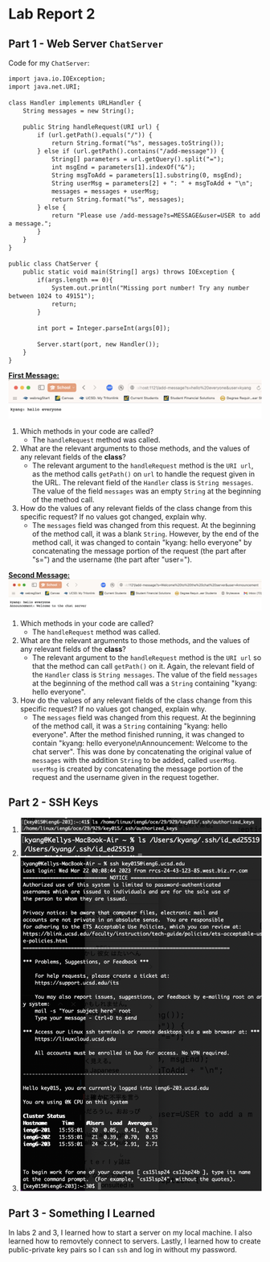 # Lab Report 2
## Part 1 - Web Server `ChatServer`
Code for my `ChatServer`: 
```
import java.io.IOException;
import java.net.URI;

class Handler implements URLHandler {
    String messages = new String();

    public String handleRequest(URI url) {
        if (url.getPath().equals("/")) {
            return String.format("%s", messages.toString());
        } else if (url.getPath().contains("/add-message")) {
            String[] parameters = url.getQuery().split("=");
            int msgEnd = parameters[1].indexOf("&");
            String msgToAdd = parameters[1].substring(0, msgEnd);
            String userMsg = parameters[2] + ": " + msgToAdd + "\n";
            messages = messages + userMsg;
            return String.format("%s", messages);
        } else {
            return "Please use /add-message?s=MESSAGE&user=USER to add a message.";
        }
    }
}

public class ChatServer {
    public static void main(String[] args) throws IOException {
        if(args.length == 0){
            System.out.println("Missing port number! Try any number between 1024 to 49151");
            return;
        }

        int port = Integer.parseInt(args[0]);

        Server.start(port, new Handler());
    }
}
```
<ins>**First Message:**</ins>
![First message sent on ChatServer](lab2Images/chatServerImage1.png) 
1. Which methods in your code are called?
    * The `handleRequest` method was called. 
2. What are the relevant arguments to those methods, and the values of any relevant fields of the **class**?
    * The relevant argument to the `handleRequest` method is the `URI url`, as the method calls `getPath()` on `url` to handle the request given in the URL. The relevant field of the `Handler` class is `String messages`. The value of the field `messages` was an empty `String` at the beginning of the method call.
3. How do the values of any relevant fields of the class change from this specific request? If no values got changed, explain why.
    * The `messages` field was changed from this request. At the beginning of the method call, it was a blank `String`. However, by the end of the method call, it was changed to contain "kyang: hello everyone" by concatenating the message portion of the request (the part after "s=") and the username (the part after "user="). 

<ins>**Second Message:**</ins>
![Second message sent on ChatServer](lab2Images/chatServerImage2.png)
1. Which methods in your code are called?
    * The `handleRequest` method was called. 
2. What are the relevant arguments to those methods, and the values of any relevant fields of the **class**?
    * The relevant argument to the `handleRequest` method is the `URI url` so that the method can call `getPath()` on it. Again, the relevant field of the `Handler` class is `String messages`. The value of the field `messages` at the beginning of the method call was a `String` containing "kyang: hello everyone". 
3. How do the values of any relevant fields of the class change from this specific request? If no values got changed, explain why.
    * The `messages` field was changed from this request. At the beginning of the method call, it was a `String` containing "kyang: hello everyone". After the method finished running, it was changed to contain "kyang: hello everyone\nAnnouncement: Welcome to the chat server". This was done by concatenating the original value of `messages` with the addition `String` to be added, called `userMsg`. `userMsg` is created by concatenating the message portion of the request and the username given in the request together. 

## Part 2 - SSH Keys
1.
    ![Abs. Path for Public Key](lab2Images/lsPublicKey.png)
2.
    ![Abs. Path for Private Key](lab2Images/lsPrivateKey.png)
3.
    ![Login for ieng6 without password](lab2Images/noPassword.png)

## Part 3 - Something I Learned
In labs 2 and 3, I learned how to start a server on my local machine. I also learned how to removtely connect to servers. Lastly, I learned how to create public-private key pairs so I can `ssh` and log in without my password.
